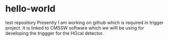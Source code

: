 # hello-world
test repository
Presently I am working on github which is required in trigger project. It is linked to CMSSW software which we willl be using for developing the triggger for the HGcal detector.
